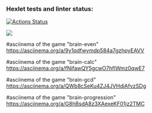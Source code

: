 ### Hexlet tests and linter status:
[![Actions Status](https://github.com/EvgeniyGlibin/python-project-49/workflows/hexlet-check/badge.svg)](https://github.com/EvgeniyGlibin/python-project-49/actions)

<a href="https://codeclimate.com/github/EvgeniyGlibin/python-project-49/maintainability"><img src="https://api.codeclimate.com/v1/badges/76bb012a6e268f814867/maintainability" /></a>

#asciinema of the game "brain-even" 
https://asciinema.org/a/9y1qdfwymdp584a7gzhpyEAVV

#asciinema of the game "brain-calc"
https://asciinema.org/a/fNifawQY5gcwO7hfIWmz0qwE7

#asciinema of the game "brain-gcd"
https://asciinema.org/a/QWb8cSeKu4ZJ4JVHdjAfvzSDg

#asciinema of the game "brain-progression"
https://asciinema.org/a/G8hBsdA8z3XAexeKF01jz2TMC
